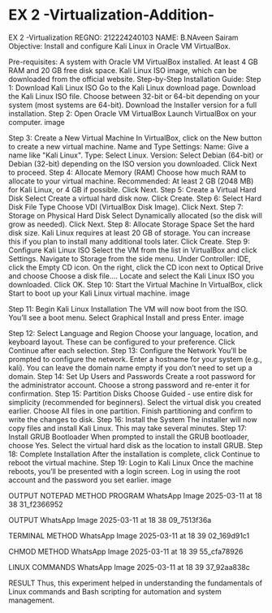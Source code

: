 # EX 2 -Virtualization-Addition-
EX 2 -Virtualization
REGNO: 212224240103
NAME: B.NAveen Sairam
Objective:
Install and configure Kali Linux in Oracle VM VirtualBox.

Pre-requisites:
A system with Oracle VM VirtualBox installed.
At least 4 GB RAM and 20 GB free disk space.
Kali Linux ISO image, which can be downloaded from the official website.
Step-by-Step Installation Guide:
Step 1: Download Kali Linux ISO
Go to the Kali Linux download page.
Download the Kali Linux ISO file.
Choose between 32-bit or 64-bit depending on your system (most systems are 64-bit).
Download the Installer version for a full installation.
Step 2: Open Oracle VM VirtualBox
Launch VirtualBox on your computer.
image

Step 3: Create a New Virtual Machine
In VirtualBox, click on the New button to create a new virtual machine.
Name and Type Settings:
Name: Give a name like "Kali Linux".
Type: Select Linux.
Version: Select Debian (64-bit) or Debian (32-bit) depending on the ISO version you downloaded.
Click Next to proceed.
Step 4: Allocate Memory (RAM)
Choose how much RAM to allocate to your virtual machine.
Recommended: At least 2 GB (2048 MB) for Kali Linux, or 4 GB if possible.
Click Next.
Step 5: Create a Virtual Hard Disk
Select Create a virtual hard disk now.
Click Create.
Step 6: Select Hard Disk File Type
Choose VDI (VirtualBox Disk Image).
Click Next.
Step 7: Storage on Physical Hard Disk
Select Dynamically allocated (so the disk will grow as needed).
Click Next.
Step 8: Allocate Storage Space
Set the hard disk size. Kali Linux requires at least 20 GB of storage.
You can increase this if you plan to install many additional tools later.
Click Create.
Step 9: Configure Kali Linux ISO
Select the VM from the list in VirtualBox and click Settings.
Navigate to Storage from the side menu.
Under Controller: IDE, click the Empty CD icon.
On the right, click the CD icon next to Optical Drive and choose Choose a disk file....
Locate and select the Kali Linux ISO you downloaded.
Click OK.
Step 10: Start the Virtual Machine
In VirtualBox, click Start to boot up your Kali Linux virtual machine.
image

Step 11: Begin Kali Linux Installation
The VM will now boot from the ISO. You’ll see a boot menu.
Select Graphical Install and press Enter.
image

Step 12: Select Language and Region
Choose your language, location, and keyboard layout.
These can be configured to your preference.
Click Continue after each selection.
Step 13: Configure the Network
You’ll be prompted to configure the network.
Enter a hostname for your system (e.g., kali).
You can leave the domain name empty if you don’t need to set up a domain.
Step 14: Set Up Users and Passwords
Create a root password for the administrator account.
Choose a strong password and re-enter it for confirmation.
Step 15: Partition Disks
Choose Guided - use entire disk for simplicity (recommended for beginners).
Select the virtual disk you created earlier.
Choose All files in one partition.
Finish partitioning and confirm to write the changes to disk.
Step 16: Install the System
The installer will now copy files and install Kali Linux. This may take several minutes.
Step 17: Install GRUB Bootloader
When prompted to install the GRUB bootloader, choose Yes.
Select the virtual hard disk as the location to install GRUB.
Step 18: Complete Installation
After the installation is complete, click Continue to reboot the virtual machine.
Step 19: Login to Kali Linux
Once the machine reboots, you’ll be presented with a login screen.
Log in using the root account and the password you set earlier.
image

OUTPUT
NOTEPAD METHOD
PROGRAM
WhatsApp Image 2025-03-11 at 18 38 31_f2366952

OUTPUT
WhatsApp Image 2025-03-11 at 18 38 09_7513f36a

TERMINAL METHOD
WhatsApp Image 2025-03-11 at 18 39 02_169d91c1

CHMOD METHOD
WhatsApp Image 2025-03-11 at 18 39 55_cfa78926

LINUX COMMANDS
WhatsApp Image 2025-03-11 at 18 39 37_92aa838c

RESULT
Thus, this experiment helped in understanding the fundamentals of Linux commands and Bash scripting for automation and system management.
